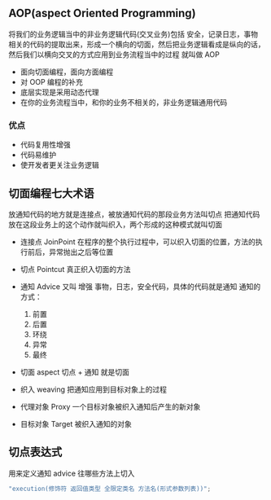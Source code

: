 ## AOP(aspect Oriented Programming)

将我们的业务逻辑当中的非业务逻辑代码(交叉业务)包括 安全，记录日志，事物 相关的代码的提取出来，形成一个横向的切面，然后把业务逻辑看成是纵向的话，然后我们以横向交叉的方式应用到业务流程当中的过程 就叫做 AOP

- 面向切面编程，面向方面编程
- 对 OOP 编程的补充
- 底层实现是采用动态代理
- 在你的业务流程当中，和你的业务不相关的，非业务逻辑通用代码

### 优点

- 代码复用性增强
- 代码易维护
- 使开发者更关注业务逻辑

## 切面编程七大术语

放通知代码的地方就是连接点，被放通知代码的那段业务方法叫切点
把通知代码放在这段业务上的这个动作就叫织入，两个形成的这种模式就叫切面

- 连接点 JoinPoint
  在程序的整个执行过程中，可以织入切面的位置，方法的执行前后，异常抛出之后等位置

- 切点 Pointcut
  真正织入切面的方法

- 通知 Advice 又叫 增强
  事物，日志，安全代码，具体的代码就是通知
  通知的方式：

  1. 前置
  2. 后置
  3. 环绕
  4. 异常
  5. 最终

- 切面 aspect
  切点 + 通知 就是切面

- 织入 weaving
  把通知应用到目标对象上的过程

- 代理对象 Proxy
  一个目标对象被织入通知后产生的新对象

- 目标对象 Target
  被织入通知的对象

## 切点表达式

用来定义通知 advice 往哪些方法上切入

```js
"execution(修饰符 返回值类型 全限定类名 方法名(形式参数列表))";
```
